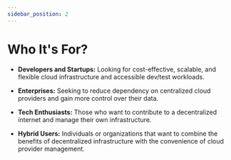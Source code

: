 ```yaml
---
sidebar_position: 2
---
```


# Who It's For?

- **Developers and Startups:** Looking for cost-effective, scalable, and flexible cloud infrastructure and accessible dev/test workloads.

- **Enterprises:** Seeking to reduce dependency on centralized cloud providers and gain more control over their data.

- **Tech Enthusiasts:** Those who want to contribute to a decentralized internet and manage their own infrastructure.

- **Hybrid Users:** Individuals or organizations that want to combine the benefits of decentralized infrastructure with the convenience of cloud provider management.
